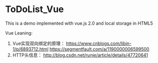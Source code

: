 # ToDoList_Vue

This is a demo implemented with vue.js 2.0 and local storage in HTML5

Vue Leaning:

1. Vue实现双向绑定的原理： https://www.cnblogs.com/libin-1/p/6893712.html
                         https://segmentfault.com/a/1190000006599500
2. HTTP头信息： http://blog.csdn.net/runje/article/details/47720641
